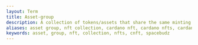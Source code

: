 ```yaml
---
layout: Term
title: Asset-group
description: A collection of tokens/assets that share the same minting policy.
aliases: asset group, nft collection, cardano nft, cardano nfts, cardano nft collection, spacebudz, cnft, nft, tokens, native assets
keywords: asset, group, nft, collection, nfts, cnft, spacebudz
---
```


